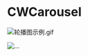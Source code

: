 # CWCarousel

![轮播图示例.gif](https://upload-images.jianshu.io/upload_images/3096223-6f7c1f80ceaf67d0.gif?imageMogr2/auto-orient/strip)

![...](https://github.com/baozoudiudiu/CWCarousel/blob/master/CWCarousel/Sources/01.jpg)
